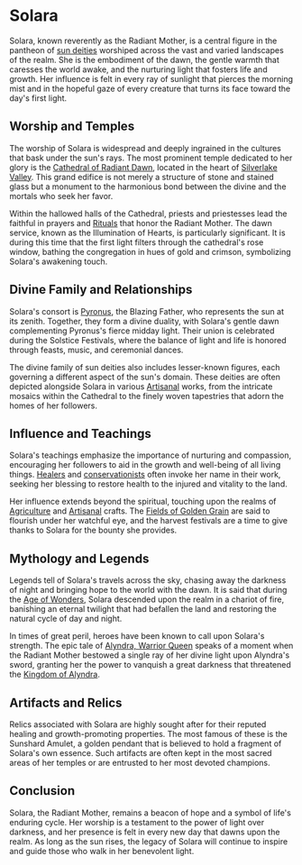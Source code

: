 # Solara

Solara, known reverently as the Radiant Mother, is a central figure in the pantheon of [sun deities](Sun%20Deities.md) worshiped across the vast and varied landscapes of the realm. She is the embodiment of the dawn, the gentle warmth that caresses the world awake, and the nurturing light that fosters life and growth. Her influence is felt in every ray of sunlight that pierces the morning mist and in the hopeful gaze of every creature that turns its face toward the day's first light.

## Worship and Temples

The worship of Solara is widespread and deeply ingrained in the cultures that bask under the sun's rays. The most prominent temple dedicated to her glory is the [Cathedral of Radiant Dawn](Cathedral%20of%20Radiant%20Dawn.md), located in the heart of [Silverlake Valley](Silverlake%20Valley.md). This grand edifice is not merely a structure of stone and stained glass but a monument to the harmonious bond between the divine and the mortals who seek her favor.

Within the hallowed halls of the Cathedral, priests and priestesses lead the faithful in prayers and [Rituals](Rituals.md) that honor the Radiant Mother. The dawn service, known as the Illumination of Hearts, is particularly significant. It is during this time that the first light filters through the cathedral's rose window, bathing the congregation in hues of gold and crimson, symbolizing Solara's awakening touch.

## Divine Family and Relationships

Solara's consort is [Pyronus](Pyronus.md), the Blazing Father, who represents the sun at its zenith. Together, they form a divine duality, with Solara's gentle dawn complementing Pyronus's fierce midday light. Their union is celebrated during the Solstice Festivals, where the balance of light and life is honored through feasts, music, and ceremonial dances.

The divine family of sun deities also includes lesser-known figures, each governing a different aspect of the sun's domain. These deities are often depicted alongside Solara in various [Artisanal](Artisanal.md) works, from the intricate mosaics within the Cathedral to the finely woven tapestries that adorn the homes of her followers.

## Influence and Teachings

Solara's teachings emphasize the importance of nurturing and compassion, encouraging her followers to aid in the growth and well-being of all living things. [Healers](Healers.md) and [conservationists](Conservationists.md) often invoke her name in their work, seeking her blessing to restore health to the injured and vitality to the land.

Her influence extends beyond the spiritual, touching upon the realms of [Agriculture](Agriculture.md) and [Artisanal](Artisanal.md) crafts. The [Fields of Golden Grain](Fields%20of%20Golden%20Grain.md) are said to flourish under her watchful eye, and the harvest festivals are a time to give thanks to Solara for the bounty she provides.

## Mythology and Legends

Legends tell of Solara's travels across the sky, chasing away the darkness of night and bringing hope to the world with the dawn. It is said that during the [Age of Wonders](Age%20of%20Wonders.md), Solara descended upon the realm in a chariot of fire, banishing an eternal twilight that had befallen the land and restoring the natural cycle of day and night.

In times of great peril, heroes have been known to call upon Solara's strength. The epic tale of [Alyndra, Warrior Queen](Alyndra%2C%20Warrior%20Queen.md) speaks of a moment when the Radiant Mother bestowed a single ray of her divine light upon Alyndra's sword, granting her the power to vanquish a great darkness that threatened the [Kingdom of Alyndra](Kingdom%20of%20Alyndra.md).

## Artifacts and Relics

Relics associated with Solara are highly sought after for their reputed healing and growth-promoting properties. The most famous of these is the Sunshard Amulet, a golden pendant that is believed to hold a fragment of Solara's own essence. Such artifacts are often kept in the most sacred areas of her temples or are entrusted to her most devoted champions.

## Conclusion

Solara, the Radiant Mother, remains a beacon of hope and a symbol of life's enduring cycle. Her worship is a testament to the power of light over darkness, and her presence is felt in every new day that dawns upon the realm. As long as the sun rises, the legacy of Solara will continue to inspire and guide those who walk in her benevolent light.